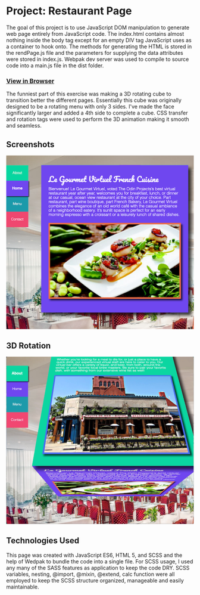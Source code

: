 # Project: Restaurant Page
The goal of this project is to use JavaScript DOM manipulation to generate web page entirely from JavaScript code.
The index.html contains almost nothing inside the body tag except for an empty DIV tag JavaScript uses as a container to hook onto.
The methods for generating the HTML is stored in the rendPage.js file and the parameters for supplying the data attributes were stored in index.js.
Webpak dev server was used to compile to source code into a main.js file in the dist folder.

### [View in Browser](https://winplam.github.io/restaurant-page/)

The funniest part of this exercise was making a 3D rotating cube to transition better the different pages.
Essentially this cube was originally designed to be a rotating menu with only 3 sides.
I've made the face significantly larger and added a 4th side to complete a cube. CSS transfer and rotation tags were used to perform the 3D animation making it smooth and seamless.

## Screenshots
![RestaurantPage](./screenshots/homepage.png)
## 3D Rotation
![Rotating](./screenshots/rotating.png)

## Technologies Used
This page was created with JavaScript ES6, HTML 5, and SCSS and the help of Wedpak to bundle the code into a single file.
For SCSS usage, I used any many of the SASS features as application to keep the code DRY.
SCSS variables, nesting, @import, @mixin, @extend, calc function were all employed to keep the SCSS structure organized, manageable and easily maintainable.    